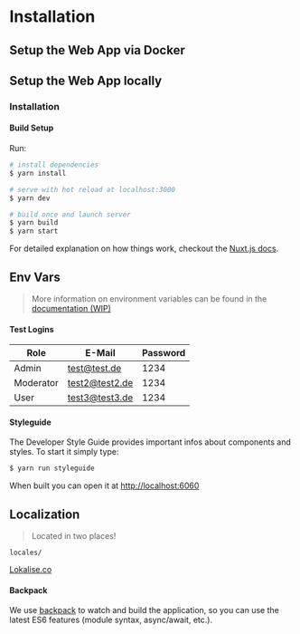 # Installation

## Setup the Web App via Docker

## Setup the Web App locally

### Installation

#### Build Setup
Run:
``` bash
# install dependencies
$ yarn install

# serve with hot reload at localhost:3000
$ yarn dev

# build once and launch server
$ yarn build
$ yarn start
```

For detailed explanation on how things work, checkout the [Nuxt.js docs](https://github.com/nuxt/nuxt.js).

## Env Vars

> More information on environment variables can be found in the [documentation (WIP)](https://docs.human-connection.org/environments/docker-test-production/docker-configuration.html)

#### Test Logins

| Role      | E-Mail         | Password |
| --------- | -------------- | -------- | 
| Admin     | test@test.de   | 1234     |
| Moderator | test2@test2.de | 1234     |
| User      | test3@test3.de | 1234     |

#### Styleguide
The Developer Style Guide provides important infos about components and styles. To start it simply type:

``` bash
$ yarn run styleguide
```
When built you can open it at [http://localhost:6060](http://localhost:6060)

## Localization

> Located in two places!

`locales/`

[Lokalise.co](https://lokalise.co/public/829625945b3c04bf56d560.80490143/)

#### Backpack

We use [backpack](https://github.com/palmerhq/backpack) to watch and build the application, so you can use the latest ES6 features \(module syntax, async/await, etc.\).
